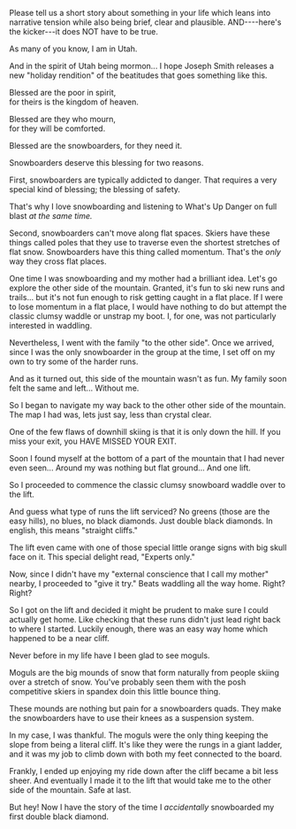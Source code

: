 Please tell us a short story about something in your life which leans into narrative tension while also being brief, clear and plausible. AND----here's the kicker---it does NOT have to be true.


As many of you know, I am in Utah.

And in the spirit of Utah being mormon... I hope Joseph Smith releases a new "holiday rendition" of the beatitudes that goes something like this. 

Blessed are the poor in spirit,  
for theirs is the kingdom of heaven.

Blessed are they who mourn,  
for they will be comforted.

Blessed are the snowboarders,
for they need it.


Snowboarders deserve this blessing for two reasons.

First, snowboarders are typically addicted to danger. 
That requires a very special kind of blessing; the blessing of safety. 

That's why I love snowboarding and listening to What's Up Danger on full blast *at the same time.*

Second, snowboarders can't move along flat spaces.
Skiers have these things called poles that they use to traverse even the shortest stretches of flat snow. 
Snowboarders have this thing called momentum. That's the *only* way they cross flat places.


One time I was snowboarding and my mother had a brilliant idea. Let's go explore the other side of the mountain. 
Granted, it's fun to ski new runs and trails... but it's not fun enough to risk getting caught in a flat place. 
If I were to lose momentum in a flat place, I would have nothing to do but attempt the classic clumsy waddle or unstrap my boot. I, for one, was not particularly interested in  waddling. 

Nevertheless, I went with the family "to the other side". 
Once we arrived, since I was the only snowboarder in the group at the time, I set off on my own to try some of the harder runs.

And as it turned out, this side of the mountain wasn't as fun.  My family soon felt the same and left... Without me.

So I began to navigate my way back to the other other side of the mountain. The map I had was, lets just say, less than crystal clear. 

One of the few flaws of downhill skiing is that it is only down the hill. 
If you miss your exit, you HAVE MISSED YOUR EXIT.

Soon I found myself at the bottom of a part of the mountain that I had never even seen... Around my was nothing but flat ground... And one lift.

So I proceeded to commence the classic clumsy snowboard waddle over to the lift.

And guess what type of runs the lift serviced? No greens (those are the easy hills), no blues, no black diamonds. Just double black diamonds. In english, this means "straight cliffs." 

The lift even came with one of those special little orange signs with big skull face on it. This special delight read, "Experts only."

Now, since I didn't have my "external conscience that I call my mother" nearby, I proceeded to "give it try." Beats waddling all the way home. Right? Right?

So I got on the lift and decided it might be prudent to make sure I could actually get home. Like checking that these runs didn't just lead right back to where I started.
Luckily enough, there was an easy way home which happened to be a near cliff.

Never before in my life have I been glad to see moguls. 

Moguls are the big mounds of snow that form naturally from people skiing over a stretch of snow. You've probably seen them with the posh competitive skiers in spandex doin this little bounce thing. 

These mounds are nothing but pain for a snowboarders quads. They make the snowboarders have to use their knees as a suspension system.

In my case, I was thankful. The moguls were the only thing keeping the slope from being a literal cliff. It's like they were the rungs in a giant ladder, and it was my job to climb down with both my feet connected to the board.

Frankly, I ended up enjoying my ride down after the cliff became a bit less sheer. 
And eventually I made it to the lift that would take me to the other side of the mountain. 
Safe at last.

But hey! Now I have the story of the time I *accidentally* snowboarded my first double black diamond.


